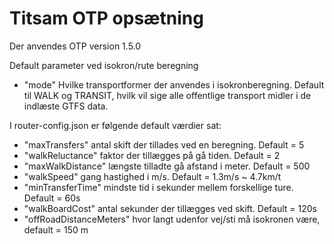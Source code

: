 # Titsam OTP opsætning
Der anvendes OTP version 1.5.0

Default parameter ved isokron/rute beregning
- "mode" Hvilke transportformer der anvendes i isokronberegning. Default til WALK og TRANSIT, hvilk vil sige alle offentlige transport midler i de indlæste GTFS data. 

I router-config.json er følgende default værdier sat:

- "maxTransfers" antal skift der tillades ved en beregning. Default = 5
- "walkReluctance" faktor der tillægges på gå tiden. Default = 2
- "maxWalkDistance" længste tilladte gå afstand i meter. Default = 500 
- "walkSpeed" gang hastighed i m/s. Default = 1.3m/s  ~ 4.7km/t
- "minTransferTime" mindste tid i sekunder mellem forskellige ture. Default = 60s
- "walkBoardCost" antal sekunder der tillægges ved skift. Default = 120s
- "offRoadDistanceMeters" hvor langt udenfor vej/sti må isokronen være, default = 150 m



